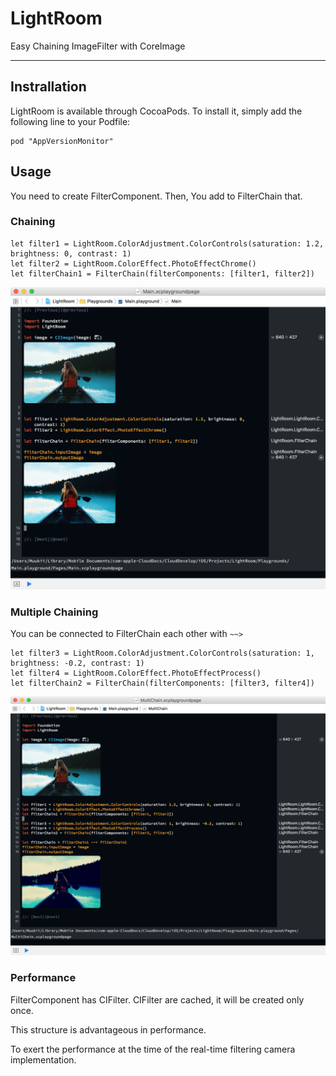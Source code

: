 # LightRoom
Easy Chaining ImageFilter with CoreImage

---

## Instrallation

LightRoom is available through CocoaPods. To install it, simply add the following line to your Podfile:

```
pod "AppVersionMonitor"
```

## Usage

You need to create FilterComponent.
Then, You add to FilterChain that.

### Chaining

```
let filter1 = LightRoom.ColorAdjustment.ColorControls(saturation: 1.2, brightness: 0, contrast: 1)
let filter2 = LightRoom.ColorEffect.PhotoEffectChrome()
let filterChain1 = FilterChain(filterComponents: [filter1, filter2])
```

![](sample1.png)


### Multiple Chaining

You can be connected to FilterChain each other with `~~>`

```
let filter3 = LightRoom.ColorAdjustment.ColorControls(saturation: 1, brightness: -0.2, contrast: 1)
let filter4 = LightRoom.ColorEffect.PhotoEffectProcess()
let filterChain2 = FilterChain(filterComponents: [filter3, filter4])
```

![](sample2.png)


### Performance

FilterComponent has CIFilter.
CIFilter are cached, it will be created only once.

This structure is advantageous in performance.

To exert the performance at the time of the real-time filtering camera implementation.
